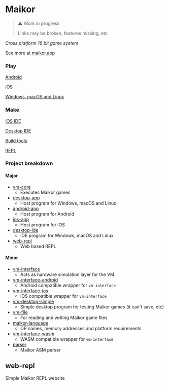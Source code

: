 # Maikor

>⚠️ Work in progress
>
> Links may be broken, features missing, etc

*Cross platform 16 bit game system*

See more at [maikor.app](https://maikor.app)

### Play

[Android](https://github.com/MaikorAppPublic/android-app)

[iOS](https://github.com/MaikorAppPublic/ios-app)

[Windows, macOS and Linux](https://github.com/MaikorAppPublic/desktop-app)

### Make

[iOS IDE](https://github.com/MaikorAppPublic/ios-app)

[Desktop IDE](https://github.com/MaikorAppPublic/desktop-ide)

[Build tools](https://github.com/MaikorAppPublic/build-tools)

[REPL](https://play.vm.maikor.app)

### Project breakdown

#### Major
* [vm-core](https://github.com/MaikorAppPublic/vm-core)
    * Executes Maikor games
* [desktop-app](https://github.com/MaikorAppPublic/desktop-app)
    * Host program for Windows, macOS and Linux
* [android-app](https://github.com/MaikorAppPublic/android-app)
    * Host program for Android
* [ios-app](https://github.com/MaikorAppPublic/ios-app)
    * Host program for iOS
* [desktop-ide](https://github.com/MaikorAppPublic/desktop-ide)
    * IDE program for Windows, macOS and Linux
* [web-repl](https://github.com/MaikorAppPublic/web-repl)
    * Web based REPL

#### Minor
* [vm-interface](https://github.com/MaikorAppPublic/vm-interface)
    * Acts as hardware simulation layer for the VM
* [vm-interface-android](https://github.com/MaikorAppPublic/vm-interface-android)
    * Android compatible wrapper for `vm-interface`
* [vm-interface-ios](https://github.com/MaikorAppPublic/vm-interface-ios)
    * iOS compatible wrapper for `vm-interface`
* [vm-desktop-simple](https://github.com/MaikorAppPublic/vm-desktop-simple)
    * Simple desktop program for testing Maikor games (it can't save, etc)
* [vm-file](https://github.com/MaikorAppPublic/vm-file)
    * For reading and writing Maikor game files
* [maikor-language](https://github.com/MaikorAppPublic/language)
    * OP names, memory addresses and platform requirements
* [vm-interface-wasm](https://github.com/MaikorAppPublic/vm-interface-wasm)
    * WASM compatible wrapper for `vm-interface`
* [parser](https://github.com/MaikorAppPublic/parser)
    * Maikor ASM parser


## web-repl

Simple Maikor REPL website